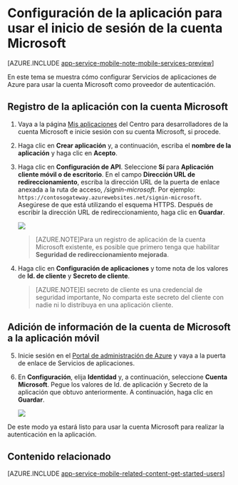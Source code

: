 <properties
	pageTitle="Configuración de la autenticación mediante la cuenta Microsoft para la aplicación de Servicios de aplicaciones"
	description="Obtenga información acerca de cómo configurar la autenticación mediante la cuenta Microsoft para la aplicación de Servicios de aplicaciones."
	authors="mattchenderson" 
	services="app-service\mobile"
	documentationCenter=""
	manager="dwrede"
	editor=""/>

<tags
	ms.service="app-service-mobile"
	ms.workload="mobile"
	ms.tgt_pltfrm="na"
	ms.devlang="multiple"
	ms.topic="article"
	ms.date="05/26/2015"
	ms.author="mahender"/>

# Configuración de la aplicación para usar el inicio de sesión de la cuenta Microsoft

[AZURE.INCLUDE [app-service-mobile-note-mobile-services-preview](../../includes/app-service-mobile-note-mobile-services-preview.md)]

En este tema se muestra cómo configurar Servicios de aplicaciones de Azure para usar la cuenta Microsoft como proveedor de autenticación.

## <a name="register"> </a>Registro de la aplicación con la cuenta Microsoft

1. Vaya a la página [Mis aplicaciones] del Centro para desarrolladores de la cuenta Microsoft e inicie sesión con su cuenta Microsoft, si procede.

2. Haga clic en **Crear aplicación** y, a continuación, escriba el **nombre de la aplicación** y haga clic en **Acepto**.

3. Haga clic en **Configuración de API**. Seleccione **Sí** para **Aplicación cliente móvil o de escritorio**. En el campo **Dirección URL de redireccionamiento**, escriba la dirección URL de la puerta de enlace anexada a la ruta de acceso, _/signin-microsoft_. Por ejemplo: `https://contosogateway.azurewebsites.net/signin-microsoft`. Asegúrese de que está utilizando el esquema HTTPS. Después de escribir la dirección URL de redireccionamiento, haga clic en **Guardar**.

	![][0]

	>[AZURE.NOTE]Para un registro de aplicación de la cuenta Microsoft existente, es posible que primero tenga que habilitar **Seguridad de redireccionamiento mejorada**.

4. Haga clic en **Configuración de aplicaciones** y tome nota de los valores de **Id. de cliente** y **Secreto de cliente**.

    > [AZURE.NOTE]El secreto de cliente es una credencial de seguridad importante, No comparta este secreto del cliente con nadie ni lo distribuya en una aplicación cliente.


## <a name="secrets"> </a>Adición de información de la cuenta de Microsoft a la aplicación móvil

5. Inicie sesión en el [Portal de administración de Azure] y vaya a la puerta de enlace de Servicios de aplicaciones.

6. En **Configuración**, elija **Identidad** y, a continuación, seleccione **Cuenta Microsoft**. Pegue los valores de Id. de aplicación y Secreto de la aplicación que obtuvo anteriormente. A continuación, haga clic en **Guardar**.

    ![][1]

De este modo ya estará listo para usar la cuenta Microsoft para realizar la autenticación en la aplicación.

## <a name="related-content"> </a>Contenido relacionado

[AZURE.INCLUDE [app-service-mobile-related-content-get-started-users](../../includes/app-service-mobile-related-content-get-started-users.md)]

<!-- Authenticate your app with Live Connect Single Sign-On: [Windows](windows-liveconnect) -->



<!-- Images. -->

[0]: ./media/app-service-mobile-how-to-configure-microsoft-authentication-preview/app-service-microsoftaccount-redirect.png
[1]: ./media/app-service-mobile-how-to-configure-microsoft-authentication-preview/app-service-microsoftaccount-settings.png

<!-- URLs. -->

[Mis aplicaciones]: http://go.microsoft.com/fwlink/p/?LinkId=262039
[Portal de administración de Azure]: https://portal.azure.com/
 

<!---HONumber=August15_HO6-->